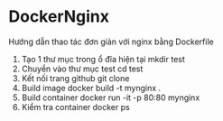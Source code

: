 # DockerNginx
Hướng dẫn thao tác đơn giản với nginx bằng Dockerfile
1. Tạo 1 thư mục trong ổ đĩa hiện tại
  mkdir test
2. Chuyển vào thư mục test
  cd test
3. Kết nối trang github
  git clone 
 4. Build image
  docker build -t mynginx .
 5. Build container
  docker run -it -p 80:80 mynginx
 6. Kiểm tra container
  docker ps
